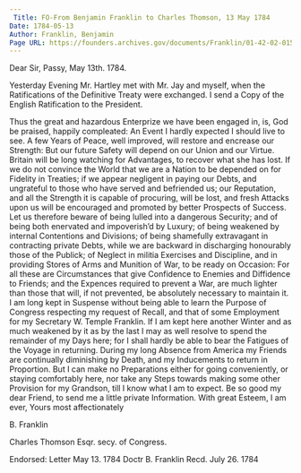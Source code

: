 ```yaml
---
 Title: FO-From Benjamin Franklin to Charles Thomson, 13 May 1784
Date: 1784-05-13
Author: Franklin, Benjamin
Page URL: https://founders.archives.gov/documents/Franklin/01-42-02-0156
---
```



Dear Sir,
Passy, May 13th. 1784.

Yesterday Evening Mr. Hartley met with Mr. Jay and myself, when the Ratifications of the Definitive Treaty were exchanged. I send a Copy of the English Ratification to the President.

Thus the great and hazardous Enterprize we have been engaged in, is, God be praised, happily compleated: An Event I hardly expected I should live to see. A few Years of Peace, well improved, will restore and encrease our Strength: But our future Safety will depend on our Union and our Virtue. Britain will be long watching for Advantages, to recover what she has lost. If we do not convince the World that we are a Nation to be depended on for Fidelity in Treaties; if we appear negligent in paying our Debts, and ungrateful to those who have served and befriended us; our Reputation, and all the Strength it is capable of procuring, will be lost, and fresh Attacks upon us will be encouraged and promoted by better Prospects of Success. Let us therefore beware of being lulled into a dangerous Security; and of being both enervated and impoverish’d by Luxury; of being weakened by internal Contentions and Divisions; of being shamefully extravagant in contracting private Debts, while we are backward in discharging honourably those of the Publick; of Neglect in militia Exercises and Discipline, and in providing Stores of Arms and Munition of War, to be ready on Occasion: For all these are Circumstances that give Confidence to Enemies and Diffidence to Friends; and the Expences required to prevent a War, are much lighter than those that will, if not prevented, be absolutely necessary to maintain it.
I am long kept in Suspense without being able to learn the Purpose of Congress respecting my request of Recall, and that of some Employment for my Secretary W. Temple Franklin. If I am kept here another Winter and as much weakened by it as by the last I may as well resolve to spend the remainder of my Days here; for I shall hardly be able to bear the Fatigues of the Voyage in returning. During my long Absence from America my Friends are continually diminishing by Death, and my Inducements to return in Proportion. But I can make no Preparations either for going conveniently, or staying comfortably here, nor take any Steps towards making some other Provision for my Grandson, till I know what I am to expect. Be so good my dear Friend, to send me a little private Information. With great Esteem, I am ever, Yours most affectionately

B. Franklin

Charles Thomson Esqr. secy. of Congress.

 
Endorsed: Letter May 13. 1784 Doctr B. Franklin Recd. July 26. 1784

